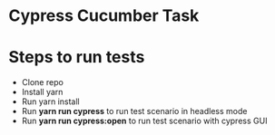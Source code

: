# Cypress Cucumber Task
# Steps to run tests
* Clone repo
* Install yarn 
* Run yarn install
* Run **yarn run cypress** to run test scenario in headless mode
* Run **yarn run cypress:open** to run test scenario with cypress GUI

